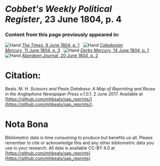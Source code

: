 # *Cobbet's Weekly Political Register*, 23 June 1804, p. 4  
  
### Content from this page previously appeared in:  
![Hand](http://scissorsandpaste.net/wp-content/uploads/2017/06/smallhandpointer.png) [*The Times*, 9 June 1804, p. 1](https://mhbeals.github.io/sap_html/The-Times/The-Times-9-June-1804-p-1)  
![Hand](http://scissorsandpaste.net/wp-content/uploads/2017/06/smallhandpointer.png) [*Caledonian Mercury*, 11 June 1804, p. 3](https://mhbeals.github.io/sap_html/Caledonian-Mercury/Caledonian-Mercury-11-June-1804-p-3)  
![Hand](http://scissorsandpaste.net/wp-content/uploads/2017/06/smallhandpointer.png) [*Derby Mercury*, 14 June 1804, p. 1](https://mhbeals.github.io/sap_html/Derby-Mercury/Derby-Mercury-14-June-1804-p-1)  
![Hand](http://scissorsandpaste.net/wp-content/uploads/2017/06/smallhandpointer.png) [*Aberdeen Journal*, 20 June 1804, p. 2](https://mhbeals.github.io/sap_html/Aberdeen-Journal/Aberdeen-Journal-20-June-1804-p-2)  


# Citation: 

Beals. M. H. *Scissors and Paste Database: A Map of Reprinting and Reuse in the Anglophone Newspaper Press v.1.0.1.* 2 June 2017. Available at [https://github.com/mhbeals/sap_reprints/](https://github.com/mhbeals/sap_reprints/). 

# Nota Bona

Bibliometric data is time consuming to produce but benefits us all. Please remember to cite or acknowledge this and any other bibliometric data you use in your research. All data is available CC-BY 4.0 at [https://github.com/mhbeals/sap_reprints](https://github.com/mhbeals/sap_reprints)
